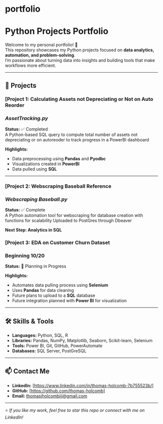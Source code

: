# portfolio
# Python Projects Portfolio

Welcome to my personal portfolio! 👋  
This repository showcases my Python projects focused on **data analytics, automation, and problem-solving**.  
I’m passionate about turning data into insights and building tools that make workflows more efficient.

---

## 📂 Projects

### [Project 1: Calculating Assets not Depreciating or Not on Auto Reorder
### *AssetTracking.py*
**Status:** ✅ Completed  
A Python-based SQL query to compute total number of assets not depreciating or on autoreoder to track progress in a PowerBI dashboard

**Highlights:**
- Data preprocessing using **Pandas** and **Pyodbc**
- Visualizations created in **PowerBI**
- Data pulled using **SQL**

---

### [Project 2: Webscraping Baseball Reference
### *Webscraping Baseball.py*
**Status:** ✅ Complete  
A Python automation tool for webscraping for database creation with functions for scalability
Uploaded to PostGres through Dbeaver

**Next Step: Analytics in SQL**

### [Project 3: EDA on Customer Churn Dataset
### Beginning 10/20
**Status:** 🚧 Planning in Progress

**Highlights:**
- Automates data pulling process using **Selenium**
- Uses **Pandas** for data cleaning
- Future plans to upload to a **SQL** database
- Future integration planned with **Power BI** for visualization

---

## 🛠️ Skills & Tools
- **Languages:** Python, SQL, R  
- **Libraries:** Pandas, NumPy, Matplotlib, Seaborn, Scikit-learn, Selenium  
- **Tools:** Power BI, Git, GitHub, PowerAutomate
- **Databases:** SQL Server, PostGreSQL

---

## 📫 Contact Me
- **LinkedIn:** [https://www.linkedin.com/in/thomas-holcomb-7b755523b/]
- **GitHub:** [https://github.com/thomas-holcomb]
- **Email:** thomasjholcombiii@gmail.com

---
⭐ *If you like my work, feel free to star this repo or connect with me on LinkedIn!*

